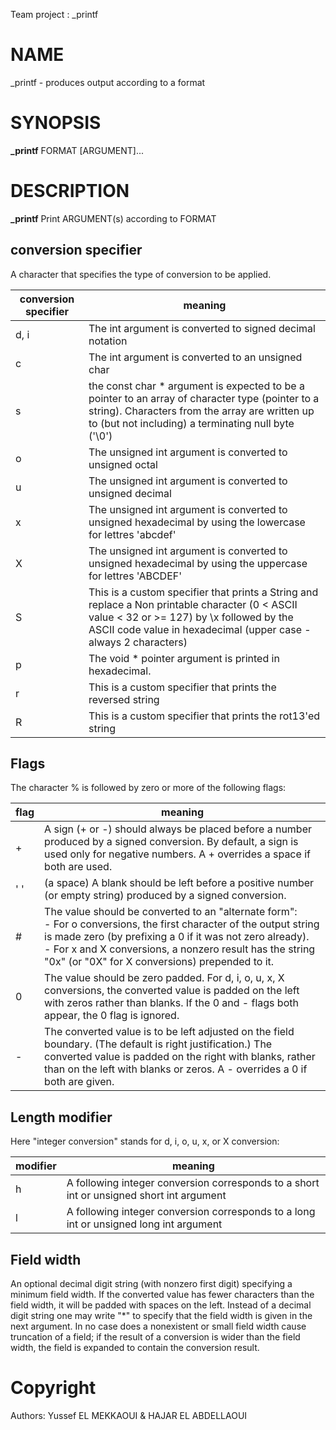 Team project : _printf

# NAME
_printf - produces output according to a format

# SYNOPSIS
**_printf** FORMAT [ARGUMENT]...

# DESCRIPTION
**_printf** Print ARGUMENT(s) according to FORMAT

## conversion specifier
A character that specifies the type of conversion to be applied.

| conversion specifier | meaning                |
| -------------------- | ---------------------- |
| d, i | The int argument is converted to signed decimal notation |
| c | The int argument is converted to an unsigned char |
| s | the const char * argument is expected to be a pointer to an array of character type (pointer to a string). Characters from the array are written up to (but not including) a terminating null byte ('\0') |
| o | The unsigned int argument is converted to unsigned octal |
| u | The unsigned int argument is converted to unsigned decimal |
| x | The unsigned int argument is converted to unsigned hexadecimal by using the lowercase for lettres 'abcdef' |
| X | The unsigned int argument is converted to unsigned hexadecimal by using the uppercase for lettres 'ABCDEF' |
| S | This is a custom specifier that prints a String and replace a Non printable character (0 < ASCII value < 32 or >= 127) by \x followed by the ASCII code value in hexadecimal (upper case - always 2 characters) |
| p | The void * pointer argument is printed in hexadecimal.
| r | This is a custom specifier that prints the reversed string |
| R | This is a custom specifier that prints the rot13'ed string |

## Flags
The character % is followed by zero or more of the following flags:

| flag | meaning			|
| ---- | ------------------------------ |
| + | A sign (+ or -) should always be placed before a number produced by a signed conversion.  By default, a sign is used only for negative numbers.  A  + overrides a space if both are used. |
| ' ' | (a space) A blank should be left before a positive number (or empty string) produced by a signed conversion. |
| # | The  value should be converted to an "alternate form":<br/>- For o conversions, the first character of the output string is made zero (by prefixing a 0 if it was not zero already).<br/>- For x and X conversions, a nonzero result has the string "0x" (or "0X" for X conversions) prepended to it. |
| 0 | The  value  should be zero padded. For d, i, o, u, x, X conversions, the converted value  is  padded  on the left with zeros rather than blanks. If the 0 and - flags both appear, the 0 flag is ignored. |
| - | The converted value is to be left adjusted on the field  boundary. (The  default  is  right  justification.) The converted value is padded on the right with blanks, rather  than  on  the  left  with blanks or zeros.  A - overrides a 0 if both are given.|

## Length modifier
Here "integer conversion" stands for d, i, o, u, x, or X conversion:

| modifier | meaning |
| -------- | ------- |
| h | A following integer conversion corresponds to a short int or unsigned short int argument |
| l | A following integer conversion corresponds to a long int or unsigned long int argument |

## Field width
An optional decimal digit string (with nonzero first digit) specifying a minimum field width.
If the converted value has fewer characters  than  the  field width,  it  will  be padded with spaces on the left.
Instead of a decimal digit string one may write "*" to specify that the field width is given in the next argument.
In no case does a nonexistent or small field width cause truncation of a field; if the result of a conversion is wider than the field width, the field is expanded to contain the conversion result.

# Copyright
Authors: Yussef EL MEKKAOUI & HAJAR EL ABDELLAOUI

